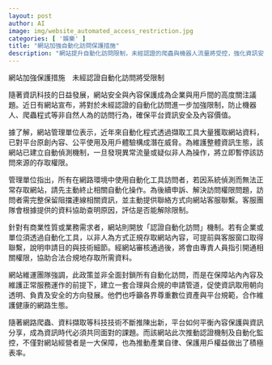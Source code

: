 ```yaml
---
layout: post
author: AI
image: img/website_automated_access_restriction.jpg
categories: [ '娛樂' ]
title: "網站加強自動化訪問保護措施"
description: "網站提升自動化訪問限制，未經認證的爬蟲與機器人流量將受控，強化資訊安全並開放合規申請管道，兼顧內容保護與產業發展。"
---
```

網站加強保護措施　未經認證自動化訪問將受限制

隨著資訊科技的日益發展，網站安全與內容保護成為企業與用戶間的高度關注議題。近日有網站宣布，將對於未經認證的自動化訪問進一步加強限制，防止機器人、爬蟲程式等非自然人為的訪問行為，確保平台資訊安全及內容價值。

據了解，網站管理單位表示，近年來自動化程式透過擷取工具大量獲取網站資料，已對平台原創內容、公平使用及用戶體驗構成潛在威脅。為維護整體資訊生態，該網站已建立自動偵測機制，一旦發現異常流量或疑似非人為操作，將立即暫停該訪問來源的存取權限。

管理單位指出，所有在網路環境中使用自動化工具訪問者，若因系統偵測而無法正常存取網站，請先主動終止相關自動化操作。為後續申訴、解決訪問權限問題，訪問者需完整保留阻擋連線相關資訊，並主動提供聯絡方式向網站客服聯繫。客服團隊會根據提供的資料協助查明原因，評估是否能解除限制。

針對有商業性質或業務需求者，網站則開放「認證自動化訪問」機制。若有企業或單位須透過自動化工具，以非人為方式正規存取網站內容，可提前與客服窗口取得聯繫，說明申請目的與技術細節。經網站審核通過後，將會由專責人員指引開通相關權限，協助合法合規地存取所需資料。

網站維運團隊強調，此政策並非全面封鎖所有自動化訪問，而是在保障站內內容及維護正常服務運作的前提下，建立一套合理與合規的申請管道，促使資訊取用朝向透明、負責及安全的方向發展。他們也呼籲各界尊重數位資產與平台規範，合作維護健康的網路生態。

隨著網路爬蟲、資料擷取等科技技術不斷推陳出新，平台如何平衡內容保護與資訊分享，成為資訊時代必須共同面對的課題。而該網站此次推動認證機制及自動化監控，不僅對網站經營者是一大保障，也為推動產業自律、保護用戶權益做出了積極表率。